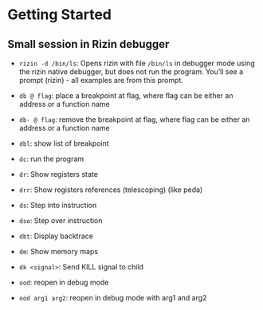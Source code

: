 # Getting Started

## Small session in Rizin debugger

* `rizin -d /bin/ls`: Opens rizin with file `/bin/ls` in debugger mode using the rizin native debugger,
  but does not run the program. You’ll see a prompt (rizin) - all examples are from this prompt.

* `db @ flag`: place a breakpoint at flag, where flag can be either an address or a function name

* `db- @ flag`: remove the breakpoint at flag, where flag can be either an address or a function name

* `dbl`: show list of breakpoint

* `dc`: run the program

* `dr`: Show registers state

* `drr`: Show registers references (telescoping) (like peda)

* `ds`: Step into instruction

* `dso`: Step over instruction

* `dbt`: Display backtrace

* `dm`: Show memory maps

* `dk <signal>`: Send KILL signal to child

* `ood`: reopen in debug mode

* `ood arg1 arg2`: reopen in debug mode with arg1 and arg2
